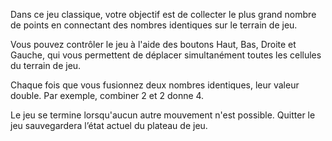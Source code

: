 Dans ce jeu classique, votre objectif est de collecter le plus grand nombre de points en connectant des nombres identiques sur le terrain de jeu.

Vous pouvez contrôler le jeu à l'aide des boutons Haut, Bas, Droite et Gauche, qui vous permettent de déplacer simultanément toutes les cellules du terrain de jeu.

Chaque fois que vous fusionnez deux nombres identiques, leur valeur double. Par exemple, combiner 2 et 2 donne 4.

Le jeu se termine lorsqu'aucun autre mouvement n'est possible. Quitter le jeu sauvegardera l’état actuel du plateau de jeu.